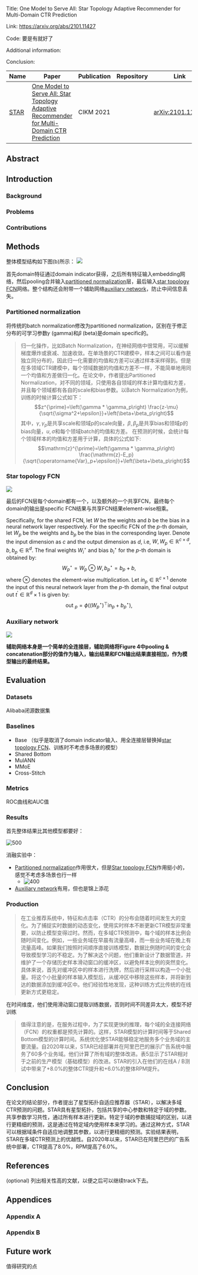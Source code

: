 Title: One Model to Serve All: Star Topology Adaptive Recommender for Multi-Domain CTR Prediction

Link: https://arxiv.org/abs/2101.11427

Code: 要是有就好了

Additional information: 

Conclusion: 

| Name | Paper                                                                                                                                                                                                            | Publication | Repository | Link                                                 | Classification                                                                                 |
| ---- | ---------------------------------------------------------------------------------------------------------------------------------------------------------------------------------------------------------------- | ----------- | ---------- | ---------------------------------------------------- | ---------------------------------------------------------------------------------------------- |
| [STAR](+Papers/STAR.md) | [One Model to Serve All: Star Topology Adaptive Recommender for Multi-Domain CTR Prediction](../AI4Rec.md#One%20Model%20to%20Serve%20All%20Star%20Topology%20Adaptive%20Recommender%20for%20Multi-Domain%20CTR%20Prediction) | CIKM 2021   |            | [arXiv:2101.11427](https://arxiv.org/abs/2101.11427) | [Click-through rate prediction](#Click-through%20rate%20prediction), [Multi-scenario learning](#Multi-scenario%20learning) |

## Abstract



## Introduction

### Background



### Problems



### Contributions



## Methods

整体模型结构如下图(b)所示：
![](../../../../Attachments/4.%20Artificial%20intelligence/3.%20Applications/Recommender%20system/+Papers/STAR/IMG-20240214165835425.png)

首先domain特征通过domain indicator获得，之后所有特征输入embedding网络，然后pooling合并输入[partitioned normalization](#Partitioned%20normalization)层，最后输入[star topology FCN](#Star%20topology%20FCN)网络。整个结构还会附带一个辅助网络[auxiliary network](#Auxiliary%20network)，防止中间信息丢失。

### Partitioned normalization

将传统的batch normalization修改为partitioned normalization，区别在于修正分布的可学习参数𝛾 (gamma)和𝛽 (beta)是domain specific的。

> 归一化操作，比如Batch Normalization，在神经网络中很常用，可以缓解梯度爆炸或衰减、加速收敛。在单场景的CTR建模中，样本之间可以看作是独立同分布的，因此归一化需要的均值和方差可以通过样本采样得到。但是在多领域CTR建模中，每个领域数据的均值和方差不一样，不能简单地用同一个均值和方差做归一化。在论文中，作者提出Partitioned Normalization，对不同的领域，只使用各自领域的样本计算均值和方差，并且每个领域都有各自的scale和bias参数。以Batch Normalization为例，训练的时候计算公式如下：
> $$z^{\prime}=\left(\gamma * \gamma_p\right) \frac{z-\mu}{\sqrt{\sigma^2+\epsilon}}+\left(\beta+\beta_p\right)$$
> 其中，$\gamma, \gamma_p$是共享scale和领域p的scale向量，$\beta, \beta_p$是共享bias和领域p的bias向量，$u, \sigma$和每个领域batch的均值和方差。
> 在预测的时候，会统计每个领域样本的均值和方差用于计算，具体的公式如下:
> $$\mathrm{z}^{\prime}=\left(\gamma * \gamma_p\right) \frac{\mathrm{z}-E_p}{\sqrt{\operatorname{Var}_p+\epsilon}}+\left(\beta+\beta_p\right)$$


### Star topology FCN

![](../../../../Attachments/4.%20Artificial%20intelligence/3.%20Applications/Recommender%20system/+Papers/STAR/IMG-20240214165835439.png)

最后的FCN层每个domain都有一个，以及额外的一个共享FCN，最终每个domain的输出是specific FCN结果与共享FCN结果element-wise相乘。

Specifically, for the shared FCN, let $W$ be the weights and $b$ be the bias in a neural network layer respectively. For the specific FCN of the $p$-th domain, let $W_p$ be the weights and $b_p$ be the bias in the corresponding layer. Denote the input dimension as $c$ and the output dimension as $d$, i.e, $W, W_p \in \mathbb{R}^{c \times d}, b, b_p \in \mathbb{R}^d$. The final weights $W_i^{\star}$ and bias $b_i^{\star}$ for the $p$-th domain is obtained by:
$$
W_p^{\star}=W_p \otimes W, b_p^{\star}=b_p+b,
$$
where $\otimes$ denotes the element-wise multiplication. Let $i n_p \in \mathbb{R}^{c \times 1}$ denote the input of this neural network layer from the $p$-th domain, the final output out $t^{\prime} \in \mathbb{R}^d \times 1$ is given by:
$$
\text { out }_p=\phi\left(\left(W_p^{\star}\right)^{\top} \operatorname{in}_p+b_p^{\star}\right),
$$
### Auxiliary network

![](../../../../Attachments/4.%20Artificial%20intelligence/3.%20Applications/Recommender%20system/+Papers/STAR/IMG-20240214165835454.png)

**辅助网络本身是一个简单的全连接层，辅助网络将Figure 4中pooling & concatenation部分的值作为输入，输出结果和FCN输出结果直接相加，作为模型输出的最终结果。**


## Evaluation

### Datasets

Alibaba闭源数据集

### Baselines

- Base （似乎是取消了domain indicator输入、用全连接层替换掉[star topology FCN](#Star%20topology%20FCN)、训练时不考虑多场景的模型） 
- Shared Bottom
- MulANN
- MMoE
- Cross-Stitch

### Metrics

ROC曲线和AUC值

### Results

首先整体结果比其他模型都要好：

![500](../../../../Attachments/4.%20Artificial%20intelligence/3.%20Applications/Recommender%20system/+Papers/STAR/IMG-20240214165835482.png)

消融实验中：

- [Partitioned normalization](#Partitioned%20normalization)作用很大，但是[Star topology FCN](#Star%20topology%20FCN)作用挺小的，感觉不考虑多场景也行一样
	- ![400](../../../../Attachments/4.%20Artificial%20intelligence/3.%20Applications/Recommender%20system/+Papers/STAR/IMG-20240214165835495.png)
- [Auxiliary network](#Auxiliary%20network)有用，但也是锦上添花

### Production

> 在工业推荐系统中，特征和点击率（CTR）的分布会随着时间发生大的变化。为了捕捉实时数据的动态变化，使用实时样本不断更新CTR模型非常重要，以防止模型变得过时。然而，在多域CTR预测中，每个域的样本比例会随时间变化。例如，一些业务域在早晨有流量高峰，而一些业务域在晚上有流量高峰。如果我们按照时间顺序直接训练模型，数据比例随时间的变化会导致模型学习的不稳定。为了解决这个问题，他们重新设计了数据管道，并维护了一个存储历史样本滑动窗口的缓冲区，以避免样本比例的突然变化。具体来说，首先对缓冲区中的样本进行洗牌，然后进行采样以构造一个小批量。将这个小批量的样本输入模型后，从缓冲区中移除这些样本，并将新到达的数据添加到缓冲区中。他们经验性地发现，这种训练方式比传统的在线更新方式更稳定。

在时间维度，他们使用滑动窗口提取训练数据，否则时间不同差异太大，模型不好训练

> 值得注意的是，在服务过程中，为了实现更快的推理，每个域的全连接网络（FCN）的权重都是预先计算的。这样，STAR模型的计算时间等于Shared Bottom模型的计算时间。系统优化使STAR能够稳定地服务多个业务域的主要流量。自2020年以来，STAR已经部署并在阿里巴巴的展示广告系统中服务了60多个业务域。他们计算了所有域的整体改进。表5显示了STAR相对于之前的生产模型（基础模型）的改进。STAR的引入在他们的在线A / B测试中带来了+8.0%的整体CTR提升和+6.0%的整体RPM提升。

## Conclusion

在论文的结论部分，作者提出了星型拓扑自适应推荐器（STAR），以解决多域CTR预测的问题。STAR具有星型拓扑，包括共享的中心参数和特定于域的参数。共享参数学习共性，通过所有样本进行更新。特定于域的参数捕捉域的区别，以进行更精细的预测，这是通过在特定域内使用样本来学习的。通过这种方式，STAR可以根据域条件自适应地调整其参数，以进行更精细的预测。实验结果表明，STAR在多域CTR预测上的优越性。自2020年以来，STAR已在阿里巴巴的广告系统中部署，CTR提高了8.0%，RPM提高了6.0%。


## References

(optional) 列出相关性高的文献，以便之后可以继续track下去。




## Appendices

### Appendix A



### Appendix B



## Future work

值得研究的点








